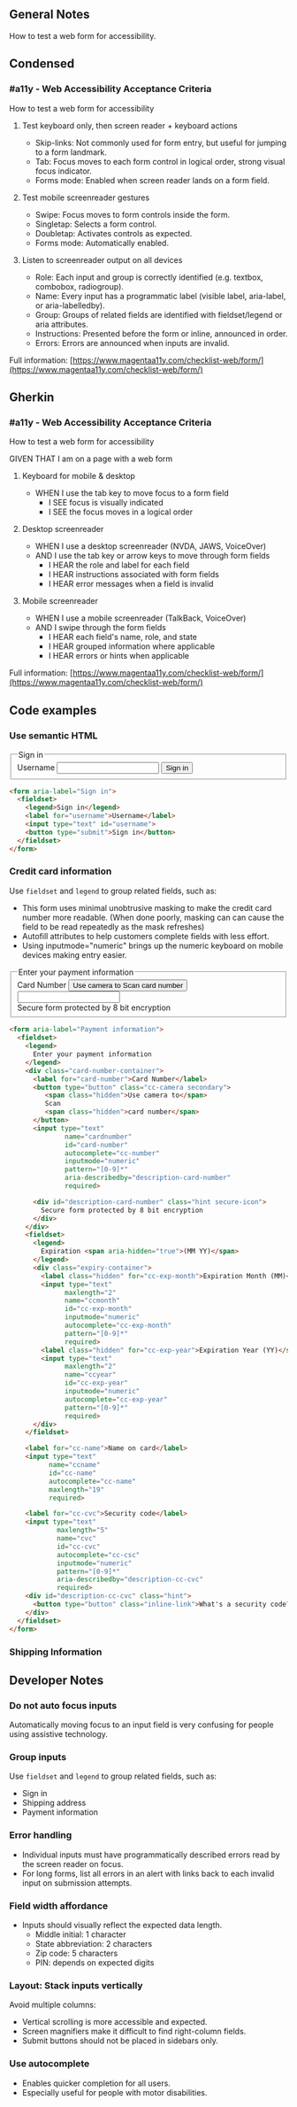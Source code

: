## General Notes

How to test a web form for accessibility.

## Condensed

### #a11y - Web Accessibility Acceptance Criteria

How to test a web form for accessibility

1. Test keyboard only, then screen reader + keyboard actions
   - Skip-links: Not commonly used for form entry, but useful for jumping to a form landmark.
   - Tab: Focus moves to each form control in logical order, strong visual focus indicator.
   - Forms mode: Enabled when screen reader lands on a form field.

2. Test mobile screenreader gestures
   - Swipe: Focus moves to form controls inside the form.
   - Singletap: Selects a form control.
   - Doubletap: Activates controls as expected.
   - Forms mode: Automatically enabled.

3. Listen to screenreader output on all devices
   - Role: Each input and group is correctly identified (e.g. textbox, combobox, radiogroup).
   - Name: Every input has a programmatic label (visible label, aria-label, or aria-labelledby).
   - Group: Groups of related fields are identified with fieldset/legend or aria attributes.
   - Instructions: Presented before the form or inline, announced in order.
   - Errors: Errors are announced when inputs are invalid.

Full information: [https://www.magentaa11y.com/checklist-web/form/](https://www.magentaa11y.com/checklist-web/form/)

## Gherkin

### #a11y - Web Accessibility Acceptance Criteria

How to test a web form for accessibility

GIVEN THAT I am on a page with a web form

1. Keyboard for mobile & desktop
   - WHEN I use the tab key to move focus to a form field
      - I SEE focus is visually indicated
      - I SEE the focus moves in a logical order

2. Desktop screenreader
   - WHEN I use a desktop screenreader (NVDA, JAWS, VoiceOver)
   - AND I use the tab key or arrow keys to move through form fields
      - I HEAR the role and label for each field
      - I HEAR instructions associated with form fields
      - I HEAR error messages when a field is invalid

3. Mobile screenreader
   - WHEN I use a mobile screenreader (TalkBack, VoiceOver)
   - AND I swipe through the form fields
      - I HEAR each field's name, role, and state
      - I HEAR grouped information where applicable
      - I HEAR errors or hints when applicable

Full information: [https://www.magentaa11y.com/checklist-web/form/](https://www.magentaa11y.com/checklist-web/form/)

## Code examples

### Use semantic HTML

<form aria-label="Sign in">
  <fieldset>
    <legend>Sign in</legend>
    <label for="username">Username</label>
    <input type="text" id="username">
    <button type="submit">Sign in</button>
  </fieldset>
</form>

```html
<form aria-label="Sign in">
  <fieldset>
    <legend>Sign in</legend>
    <label for="username">Username</label>
    <input type="text" id="username">
    <button type="submit">Sign in</button>
  </fieldset>
</form>
```

### Credit card information

Use `fieldset` and `legend` to group related fields, such as:
- This form uses minimal unobtrusive masking to make the credit card number more readable. (When done poorly, masking can can cause the field to be read repeatedly as the mask refreshes)
- Autofill attributes to help customers complete fields with less effort.
- Using inputmode="numeric" brings up the numeric keyboard on mobile devices making entry easier.

<example>
    <form aria-label="Payment information">
      <fieldset>
        <legend>
          Enter your payment information
        </legend>
        <div class="card-number-container">
          <label for="card-number">Card Number</label>
          <button type="button" class="cc-camera secondary">
             <span class="hidden">Use camera to</span> 
             Scan
             <span class="hidden">card number</span>
          </button>
          <input type="text" 
                  name="cardnumber" 
                  id="card-number" 
                  autocomplete="cc-number"
                  inputmode="numeric"
                  pattern="[0-9]*"
                  aria-describedby="description-card-number"
                  required>
          <div id="description-card-number" class="hint secure-icon">
            Secure form protected by 8 bit encryption
          </div>
        </div>
      </fieldset>
    </form>
</example>

```html
<form aria-label="Payment information">
  <fieldset>
    <legend>
      Enter your payment information
    </legend>
    <div class="card-number-container">
      <label for="card-number">Card Number</label>
      <button type="button" class="cc-camera secondary">
         <span class="hidden">Use camera to</span> 
         Scan
         <span class="hidden">card number</span>
      </button>
      <input type="text" 
              name="cardnumber" 
              id="card-number" 
              autocomplete="cc-number"
              inputmode="numeric"
              pattern="[0-9]*"
              aria-describedby="description-card-number"
              required>

      <div id="description-card-number" class="hint secure-icon">
        Secure form protected by 8 bit encryption
      </div>
    </div>
    <fieldset>
      <legend>
        Expiration <span aria-hidden="true">(MM YY)</span>
      </legend>
      <div class="expiry-container">
        <label class="hidden" for="cc-exp-month">Expiration Month (MM)</label>
        <input type="text"
              maxlength="2"  
              name="ccmonth" 
              id="cc-exp-month"
              inputmode="numeric"
              autocomplete="cc-exp-month"
              pattern="[0-9]*"
              required>
        <label class="hidden" for="cc-exp-year">Expiration Year (YY)</span></label>
        <input type="text"
              maxlength="2"  
              name="ccyear" 
              id="cc-exp-year"
              inputmode="numeric"
              autocomplete="cc-exp-year"
              pattern="[0-9]*"
              required>
      </div>
    </fieldset>

    <label for="cc-name">Name on card</label>
    <input type="text"
          name="ccname" 
          id="cc-name"
          autocomplete="cc-name"
          maxlength="19" 
          required>

    <label for="cc-cvc">Security code</label>
    <input type="text" 
            maxlength="5" 
            name="cvc" 
            id="cc-cvc"  
            autocomplete="cc-csc"
            inputmode="numeric"
            pattern="[0-9]*"
            aria-describedby="description-cc-cvc"
            required>
    <div id="description-cc-cvc" class="hint">
      <button type="button" class="inline-link">What's a security code?</a>
    </div>
  </fieldset>
</form>
```
### Shipping Information

## Developer Notes

### Do not auto focus inputs

Automatically moving focus to an input field is very confusing for people using assistive technology.

### Group inputs

Use `fieldset` and `legend` to group related fields, such as:
- Sign in
- Shipping address
- Payment information

### Error handling

- Individual inputs must have programmatically described errors read by the screen reader on focus.
- For long forms, list all errors in an alert with links back to each invalid input on submission attempts.

### Field width affordance

- Inputs should visually reflect the expected data length.
    - Middle initial: 1 character
    - State abbreviation: 2 characters
    - Zip code: 5 characters
    - PIN: depends on expected digits

### Layout: Stack inputs vertically

Avoid multiple columns:
- Vertical scrolling is more accessible and expected.
- Screen magnifiers make it difficult to find right-column fields.
- Submit buttons should not be placed in sidebars only.

### Use autocomplete

- Enables quicker completion for all users.
- Especially useful for people with motor disabilities.


